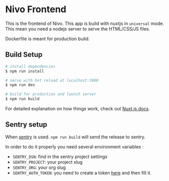 # Nivo Frontend

This is the frontend of Nivo. This app is build with nuxtjs in `universal` mode. This mean you need a nodejs server to serve the HTML/CSS/JS files.

Dockerfile is meant for production build.

## Build Setup

``` bash
# install dependencies
$ npm run install

# serve with hot reload at localhost:3000
$ npm run dev

# build for production and launch server
$ npm run build
```

For detailed explanation on how things work, check out [Nuxt.js docs](https://nuxtjs.org).

## Sentry setup

When [sentry](https://sentry.io) is used. `npm run build` will send the release to sentry.

In order to do it properly you need several environment variables :

* `SENTRY_DSN`: find in the sentry project settings
* `SENTRY_PROJECT`: your project slug
* `SENTRY_ORG`: your org slug
* `SENTRY_AUTH_TOKEN`: you need to create a token [here](https://sentry.io/settings/account/api/auth-tokens/) and then fill it.


